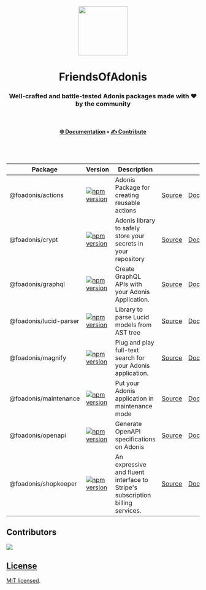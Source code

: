 <div align="center">
  <img width="128" src="https://avatars.githubusercontent.com/u/182453039?s=400&u=632d21a4f95c2b8ef9ec414cf7d48112a3b3e06e&v=4" />
<br/>
  
# FriendsOfAdonis

### Well-crafted and battle-tested Adonis packages made with ♥ by the community

<br/>
</div>

<div align="center">

#### [🌐 Documentation](https://friendsofadonis.com/) • [✍ Contribute](./CONTRIBUTING.md)


<br />
<br />

<!-- automd:packages -->

| Package | Version | Description |  |  |
| --- | --- | --- | --- | --- |
| @foadonis/actions | [![npm version](https://img.shields.io/npm/v/@foadonis/actions?color=brightgreen)](https://npmjs.com/package/@foadonis/actions) | Adonis Package for creating reusable actions | [Source](https://github.com/FriendsOfAdonis/FriendsOfAdonis/tree/main/packages/actions) | [Documentation](https://friendsofadonis.com/docs/actions) |
| @foadonis/crypt | [![npm version](https://img.shields.io/npm/v/@foadonis/crypt?color=brightgreen)](https://npmjs.com/package/@foadonis/crypt) | Adonis library to safely store your secrets in your repository | [Source](https://github.com/FriendsOfAdonis/FriendsOfAdonis/tree/main/packages/crypt) | [Documentation](https://friendsofadonis.com/docs/crypt) |
| @foadonis/graphql | [![npm version](https://img.shields.io/npm/v/@foadonis/graphql?color=brightgreen)](https://npmjs.com/package/@foadonis/graphql) | Create GraphQL APIs with your Adonis Application. | [Source](https://github.com/FriendsOfAdonis/FriendsOfAdonis/tree/main/packages/graphql) | [Documentation](https://friendsofadonis.com/docs/graphql) |
| @foadonis/lucid-parser | [![npm version](https://img.shields.io/npm/v/@foadonis/lucid-parser?color=brightgreen)](https://npmjs.com/package/@foadonis/lucid-parser) | Library to parse Lucid models from AST tree | [Source](https://github.com/FriendsOfAdonis/FriendsOfAdonis/tree/main/packages/lucid-parser) | [Documentation](https://friendsofadonis.com/docs/lucid-parser) |
| @foadonis/magnify | [![npm version](https://img.shields.io/npm/v/@foadonis/magnify?color=brightgreen)](https://npmjs.com/package/@foadonis/magnify) | Plug and play full-text search for your Adonis application. | [Source](https://github.com/FriendsOfAdonis/FriendsOfAdonis/tree/main/packages/magnify) | [Documentation](https://friendsofadonis.com/docs/magnify) |
| @foadonis/maintenance | [![npm version](https://img.shields.io/npm/v/@foadonis/maintenance?color=brightgreen)](https://npmjs.com/package/@foadonis/maintenance) | Put your Adonis application in maintenance mode | [Source](https://github.com/FriendsOfAdonis/FriendsOfAdonis/tree/main/packages/maintenance) | [Documentation](https://friendsofadonis.com/docs/maintenance) |
| @foadonis/openapi | [![npm version](https://img.shields.io/npm/v/@foadonis/openapi?color=brightgreen)](https://npmjs.com/package/@foadonis/openapi) | Generate OpenAPI specifications on Adonis | [Source](https://github.com/FriendsOfAdonis/FriendsOfAdonis/tree/main/packages/openapi) | [Documentation](https://friendsofadonis.com/docs/openapi) |
| @foadonis/shopkeeper | [![npm version](https://img.shields.io/npm/v/@foadonis/shopkeeper?color=brightgreen)](https://npmjs.com/package/@foadonis/shopkeeper) | An expressive and fluent interface to Stripe's subscription billing services. | [Source](https://github.com/FriendsOfAdonis/FriendsOfAdonis/tree/main/packages/shopkeeper) | [Documentation](https://friendsofadonis.com/docs/shopkeeper) |

<!-- /automd -->

</div>

## Contributors

<a href="https://github.com/FriendsOfAdonis/FriendsOfAdonis/graphs/contributors">
  <img src="https://contrib.rocks/image?repo=FriendsOfAdonis%2FFriendsOfAdonis"
</a>

## License

[MIT licensed](LICENSE.md).
